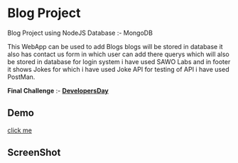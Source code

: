 # Blog Project
Blog Project using NodeJS
Database :- MongoDB

This WebApp can be used to add Blogs blogs will be stored in database it also has contact us form in which user can add there querys which will also be stored in database
for login system i have used SAWO Labs and in footer it shows Jokes for which i have used Joke API for testing of API i have used PostMan.

**Final Challenge** :- [**DevelopersDay**](https://developerdays.tech/)

## Demo

[click me](https://whispering-mesa-35826.herokuapp.com/)

## ScreenShot
